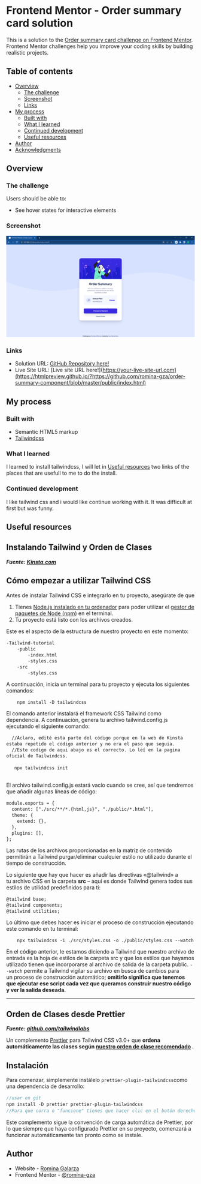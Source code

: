 # Frontend Mentor - Order summary card solution

This is a solution to the [Order summary card challenge on Frontend Mentor](https://www.frontendmentor.io/challenges/order-summary-component-QlPmajDUj). Frontend Mentor challenges help you improve your coding skills by building realistic projects. 

## Table of contents

- [Overview](#overview)
  - [The challenge](#the-challenge)
  - [Screenshot](#screenshot)
  - [Links](#links)
- [My process](#my-process)
  - [Built with](#built-with)
  - [What I learned](#what-i-learned)
  - [Continued development](#continued-development)
  - [Useful resources](#useful-resources)
- [Author](#author)
- [Acknowledgments](#acknowledgments)

## Overview

### The challenge

Users should be able to:

- See hover states for interactive elements

### Screenshot

![](./design/my-screenshot.PNG)

### Links

- Solution URL: [GitHub Repository here!](https://github.com/romina-gza/order-summary-component)
- Live Site URL: [Live site URL here!](https://your-live-site-url.com](https://htmlpreview.github.io/?https://github.com/romina-gza/order-summary-component/blob/master/public/index.html)

## My process

### Built with

- Semantic HTML5 markup
- [Tailwindcss](https://tailwindcss.com)

### What I learned

I learned to install tailwindcss, I will let in [Useful resources](#useful-resources) two links of the places that are usefull to me to do the install.

### Continued development

I like tailwind css and i would like continue working with it. It was difficult at first but was funny.

## **Useful resources**
  ## Instalando Tailwind y Orden de Clases

***Fuente: [Kinsta.com](https://kinsta.com/es/blog/tailwind-css/?unapproved=72450&moderation-hash=da7e00126906f3e1f1557e50acc192a6#comment-72450)***

## **Cómo empezar a utilizar Tailwind CSS**

Antes de instalar Tailwind CSS e integrarlo en tu proyecto, asegúrate de que

1. Tienes [Node.js instalado en tu ordenador](https://kinsta.com/es/blog/como-instalar-node-js/) para poder utilizar el [gestor de paquetes de Node (npm)](https://kinsta.com/es/base-de-conocimiento/que-es-node-js/#what-is-npm) en el terminal.
2. Tu proyecto está listo con los archivos creados.

Este es el aspecto de la estructura de nuestro proyecto en este momento:

```
-Tailwind-tutorial
    -public
        -index.html
        -styles.css
    -src
        -styles.css
```

A continuación, inicia un terminal para tu proyecto y ejecuta los siguientes comandos:

```
    npm install -D tailwindcss
```

El comando anterior instalará el framework CSS Tailwind como dependencia. A continuación, genera tu archivo tailwind.config.js ejecutando el siguiente comando:

```
  //Aclaro, edité esta parte del código porque en la web de Kinsta estaba repetido el código anterior y no era el paso que seguia. 
  //Este codigo de aqui abajo es el correcto. Lo leí en la pagina oficial de Tailwindcss.

   npx tailwindcss init
   
```

El archivo tailwind.config.js estará vacío cuando se cree, así que tendremos que añadir algunas líneas de código:

```
module.exports = {
  content: ["./src/**/*.{html,js}", "./public/*.html"],
  theme: {
    extend: {},
  },
  plugins: [],
};
```

Las rutas de los archivos proporcionadas en la matriz de contenido permitirán a Tailwind purgar/eliminar cualquier estilo no utilizado durante el tiempo de construcción.

Lo siguiente que hay que hacer es añadir las directivas «@tailwind» a tu archivo CSS en la carpeta **src** – aquí es donde Tailwind genera todos sus estilos de utilidad predefinidos para ti:

```
@tailwind base;
@tailwind components;
@tailwind utilities;
```

Lo último que debes hacer es iniciar el proceso de construcción ejecutando este comando en tu terminal:

```
    npx tailwindcss -i ./src/styles.css -o ./public/styles.css --watch
```

En el código anterior, le estamos diciendo a Tailwind que nuestro archivo de entrada es la hoja de estilos de la carpeta src y que los estilos que hayamos utilizado tienen que incorporarse al archivo de salida de la carpeta public. `--watch` permite a Tailwind vigilar su archivo en busca de cambios para un proceso de construcción automático; **omitirlo significa que tenemos que ejecutar ese script cada vez que queramos construir nuestro código y ver la salida deseada.**

---

## Orden de Clases desde Prettier 

***Fuente: [github.com/tailwindlabs](https://github.com/tailwindlabs/prettier-plugin-tailwindcss)***

Un complemento [Prettier](https://prettier.io/) para Tailwind CSS v3.0+ que **ordena automáticamente las clases según [nuestro orden de clase recomendado](https://tailwindcss.com/blog/automatic-class-sorting-with-prettier#how-classes-are-sorted) .**

## **Instalación**

Para comenzar, simplemente instálelo `prettier-plugin-tailwindcss`como una dependencia de desarrollo:

```jsx
//usar en git 
npm install -D prettier prettier-plugin-tailwindcss
//Para que corra o "funcione" tienes que hacer clic en el botón derecho del mouse en la hoja de texto (en mi caso html)y pinchar "Format Document" y elegir Prettier, si es que te da la opción, yo lo tengo por default y honestamente no sé porqué jeje. 
```

Este complemento sigue la convención de carga automática de Prettier, por lo que siempre que haya configurado Prettier en su proyecto, comenzará a funcionar automáticamente tan pronto como se instale.
## Author

- Website - [Romina Galarza](https://github.com/romina-gza)
- Frontend Mentor - [@romina-gza](https://www.frontendmentor.io/profile/romina-gza)
